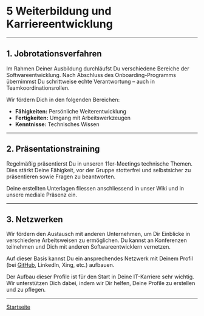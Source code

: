# 5 Weiterbildung und Karriereentwicklung

---

## 1. Jobrotationsverfahren

Im Rahmen Deiner Ausbildung durchläufst Du verschiedene Bereiche der Softwareentwicklung. Nach Abschluss des Onboarding-Programms übernimmst Du schrittweise echte Verantwortung – auch in Teamkoordinationsrollen.  

Wir fördern Dich in den folgenden Bereichen:

- **Fähigkeiten:** Persönliche Weiterentwicklung
- **Fertigkeiten:** Umgang mit Arbeitswerkzeugen
- **Kenntnisse:** Technisches Wissen

---

## 2. Präsentationstraining

Regelmäßig präsentierst Du in unseren 11er-Meetings technische Themen. Dies stärkt Deine Fähigkeit, vor der Gruppe stotterfrei und selbstsicher zu präsentieren sowie Fragen zu beantworten.

Deine erstellten Unterlagen fliessen anschliessend in unser Wiki und in unsere mediale Präsenz ein.

---

## 3. Netzwerken

Wir fördern den Austausch mit anderen Unternehmen, um Dir Einblicke in verschiedene Arbeitsweisen zu ermöglichen. Du kannst an Konferenzen teilnehmen und Dich mit anderen Softwareentwicklern vernetzen.

Auf dieser Basis kannst Du ein ansprechendes Netzwerk mit Deinem Profil (bei [GitHub](https://docs.github.com/de/get-started/start-your-journey/setting-up-your-profile), LinkedIn, Xing, etc.) aufbauen.

Der Aufbau dieser Profile ist für den Start in Deine IT-Karriere sehr wichtig. Wir unterstützen Dich dabei, indem wir Dir helfen, Deine Profile zu erstellen und zu pflegen.

---

[Startseite](../../README.md)
